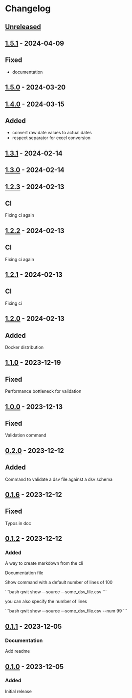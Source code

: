 # Changelog

## [Unreleased]


## [1.5.1] - 2024-04-09

## Fixed

- documentation


## [1.5.0] - 2024-03-20


## [1.4.0] - 2024-03-15

## Added

- convert raw date values to actual dates
- respect separator for excel conversion



## [1.3.1] - 2024-02-14


## [1.3.0] - 2024-02-14


## [1.2.3] - 2024-02-13

## CI

Fixing ci again

## [1.2.2] - 2024-02-13

## CI

Fixing ci again

## [1.2.1] - 2024-02-13

## CI
    
Fixing ci

## [1.2.0] - 2024-02-13

## Added

Docker distribution

## [1.1.0] - 2023-12-19

## Fixed

Performance bottleneck for validation


## [1.0.0] - 2023-12-13

## Fixed

Validation command

## [0.2.0] - 2023-12-12

## Added 

Command to validate a dsv file against a dsv schema

## [0.1.6] - 2023-12-12

## Fixed 

Typos in doc


## [0.1.2] - 2023-12-12

### Added

A way to create markdown from the cli

Documentation file

Show command with a default number of lines of 100

´´´bash
qwit show --source --some_dsv_file.csv
´´´

you can also specify the number of lines

´´´bash
qwit show --source --some_dsv_file.csv --num 99
´´´


## [0.1.1] - 2023-12-05

### Documentation

Add readme

## [0.1.0] - 2023-12-05

### Added

Initial release


[Unreleased]: https://github.com/Qwitqwit/qwit-cli/compare/v1.5.1...HEAD
[1.5.1]: https://github.com/Qwitqwit/qwit-cli/compare/v1.5.0...v1.5.1
[1.5.0]: https://github.com/Qwitqwit/qwit-cli/compare/v1.4.0...v1.5.0
[1.4.0]: https://github.com/Qwitqwit/qwit-cli/compare/v1.3.1...v1.4.0
[1.3.1]: https://github.com/Qwitqwit/qwit-cli/compare/v1.3.0...v1.3.1
[1.3.0]: https://github.com/Qwitqwit/qwit-cli/compare/v1.2.3...v1.3.0
[1.2.3]: https://github.com/Qwitqwit/qwit-cli/compare/v1.2.2...v1.2.3
[1.2.2]: https://github.com/Qwitqwit/qwit-cli/compare/v1.2.1...v1.2.2
[1.2.1]: https://github.com/Qwitqwit/qwit-cli/compare/v1.2.0...v1.2.1
[1.2.0]: https://github.com/Qwitqwit/qwit-cli/compare/v1.1.0...v1.2.0
[1.1.0]: https://github.com/Qwitqwit/qwit-cli/compare/v1.0.0...v1.1.0
[1.0.0]: https://github.com/Qwitqwit/qwit-cli/compare/v0.2.0...v1.0.0
[0.2.0]: https://github.com/Qwitqwit/qwit-cli/compare/v0.1.6...v0.2.0
[0.1.6]: https://github.com/Qwitqwit/qwit-cli/compare/v0.1.5...v0.1.6
[0.1.5]: https://github.com/Qwitqwit/qwit-cli/compare/v0.1.4...v0.1.5
[0.1.4]: https://github.com/Qwitqwit/qwit-cli/compare/v0.1.3...v0.1.4
[0.1.3]: https://github.com/Qwitqwit/qwit-cli/compare/v0.1.2...v0.1.3
[0.1.2]: https://github.com/Qwitqwit/qwit-cli/compare/v0.1.1...v0.1.2
[0.1.1]: https://github.com/Qwitqwit/qwit-cli/compare/v0.1.0...v0.1.1
[0.1.0]: https://github.com/Qwitqwit/qwit-cli/compare/v0.1.2...v0.1.0